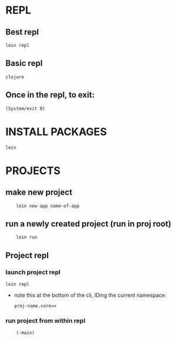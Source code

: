 REPL
====
## Best repl
    lein repl

## Basic repl
    clojure

## Once in the repl, to exit:
    (System/exit 0)

INSTALL PACKAGES
================
    lein


PROJECTS
========
## make new project
		lein new app name-of-app

## run a newly created project (run in proj root)
		lein run

Project repl
------------
### launch project repl
    lein repl

*   note this at the bottom of the cli, IDing the current namespace:

		proj-name.core=> 

### run project from within repl
		(-main)